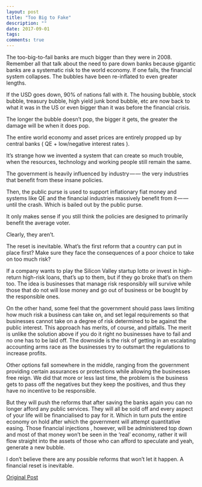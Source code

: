 ```yaml
---
layout: post
title: "Too Big to Fake"
description: ""
date: 2017-09-01
tags: 
comments: true
---
```


The too-big-to-fail banks are much bigger than they were in 2008. Remember all that talk about the need to pare down banks because gigantic banks are a systematic risk to the world economy. If one fails, the financial system collapses. The bubbles have been re-inflated to even greater lengths.

If the USD goes down, 90% of nations fall with it.
The housing bubble, stock bubble, treasury bubble, high yield junk bond bubble, etc are now back to what it was in the US or even bigger than it was before the financial crisis.

The longer the bubble doesn’t pop, the bigger it gets, the greater the damage will be when it does pop.

The entire world economy and asset prices are entirely propped up by central banks ( QE + low/negative interest rates ).

It’s strange how we invented a system that can create so much trouble, when the resources, technology and working people still remain the same.

The government is heavily influenced by industry — — the very industries that benefit from these insane policies.

Then, the public purse is used to support inflationary fiat money and systems like QE and the financial industries massively benefit from it — — until the crash. Which is bailed out by the public purse.

It only makes sense if you still think the policies are designed to primarily benefit the average voter.

Clearly, they aren’t.

The reset is inevitable. What’s the first reform that a country can put in place first? Make sure they face the consequences of a poor choice to take on too much risk?

If a company wants to play the Silicon Valley startup lotto or invest in high-return high-risk loans, that’s up to them, but if they go broke that’s on them too. The idea is businesses that manage risk responsibly will survive while those that do not will lose money and go out of business or be bought by the responsible ones.

On the other hand, some feel that the government should pass laws limiting how much risk a business can take on, and set legal requirements so that businesses cannot take on a degree of risk determined to be against the public interest. This approach has merits, of course, and pitfalls. The merit is unlike the solution above if you do it right no businesses have to fail and no one has to be laid off. The downside is the risk of getting in an escalating accounting arms race as the businesses try to outsmart the regulations to increase profits.

Other options fall somewhere in the middle, ranging from the government providing certain assurances or protections while allowing the businesses free reign. We did that more or less last time, the problem is the business gets to pass off the negatives but they keep the positives, and thus they have no incentive to be responsible.

But they will push the reforms that after saving the banks again you can no longer afford any public services. They will all be sold off and every aspect of your life will be financialised to pay for it. Which in turn puts the entire economy on hold after which the government will attempt quantitative easing. Those financial injections , however, will be administered top down and most of that money won’t be seen in the ‘real’ economy, rather it will flow straight into the assets of those who can afford to speculate and yeah, generate a new bubble.

I don’t believe there are any possible reforms that won’t let it happen. A financial reset is inevitable.

[Original Post](https://medium.com/startup-blink/too-big-to-fake-a7510321273b)

